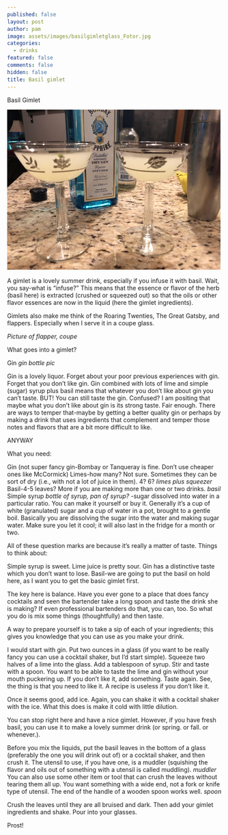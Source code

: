 ```yaml
---
published: false
layout: post
author: pam
image: assets/images/basilgimletglass_Fotor.jpg
categories:
  - drinks
featured: false
comments: false
hidden: false
title: Basil gimlet
---
```

Basil Gimlet

![glass](/assets/images/basilgimletglass_Fotor.jpg)

A gimlet is a lovely summer drink, especially if you infuse it with basil. Wait, you say-what is “infuse?” This means that the essence or flavor of the herb (basil here) is extracted (crushed or squeezed out) so that the oils or other flavor essences are now in the liquid (here the gimlet ingredients). 

Gimlets also make me think of the Roaring Twenties, The Great Gatsby, and flappers. Especially when I serve it in a coupe glass.

*Picture of flapper, coupe*

What goes into a gimlet?

Gin
*gin bottle pic*

Gin is a lovely liquor. Forget about your poor previous experiences with gin.  Forget that you don’t like gin. Gin combined with lots of lime and simple (sugar) syrup plus basil means that whatever you don’t like about gin you can’t taste. BUT! You can still taste the gin. Confused? I am positing that maybe what you don’t like about gin is its strong taste. Fair enough. There are ways to temper that-maybe by getting a better quality gin or perhaps by making a drink that uses ingredients that complement and temper those notes and flavors that are a bit more difficult to like.

ANYWAY

What you need:

Gin (not super fancy gin-Bombay or Tanqueray is fine. Don’t use cheaper ones like McCormick)
Limes-how many?  Not sure.  Sometimes they can be sort of dry (i.e., with not a lot of juice in them). 4? 6?
*limes plus squeezer*
Basil-4-5 leaves? More if you are making more than one or two drinks.
*basil*
Simple syrup
*bottle of syrup, pan of syrup?*
-sugar dissolved into water in a particular ratio. You can make it yourself or buy it. Generally it’s a cup of white (granulated) sugar and a cup of water in a pot, brought to a gentle boil.  Basically you are dissolving the sugar into the water and making sugar water. Make sure you let it cool; it will also last in the fridge for a month or two.

All of these question marks are because it’s really a matter of taste.  Things to think about:

Simple syrup is sweet.
Lime juice is pretty sour.
Gin has a distinctive taste which you don’t want to lose.
Basil-we are going to put the basil on hold here, as I want you to get the basic gimlet first.

The key here is balance.  Have you ever gone to a place that does fancy cocktails and seen the bartender take a long spoon and taste the drink she is making?  If even professional bartenders do that, you can, too.  So what you do is mix some things (thoughtfully) and then taste.

A way to prepare yourself is to take a sip of each of your ingredients; this gives you knowledge that you can use as you make your drink.

I would start with gin.  Put two ounces in a glass (if you want to be really fancy you can use a cocktail shaker, but I’d start simple). Squeeze two halves of a lime into the glass. Add a tablespoon of syrup.  Stir and taste with a spoon.  You want to be able to taste the lime and gin without your mouth puckering up. If you don’t like it, add something. Taste again.  See, the thing is that you need to like it.  A recipe is useless if you don’t like it.

Once it seems good, add ice.  Again, you can shake it with a cocktail shaker with the ice.  What this does is make it cold with little dilution.

You can stop right here and have a nice gimlet. However, if you have fresh basil, you can use it to make a lovely summer drink (or spring. or fall. or whenever.).

Before you mix the liquids, put the basil leaves in the bottom of a glass (preferably the one you will drink out of) or a cocktail shaker, and then crush it.  The utensil to use, if you have one, is a muddler (squishing the flavor and oils out of something with a utensil is called muddling). 
*muddler*
You can also use some other item or tool that can crush the leaves without tearing them all up. You want something with a wide end, not a fork or knife type of utensil. The end of the handle of a wooden spoon works well.
*spoon*

Crush the leaves until they are all bruised and dark. Then add your gimlet ingredients and shake. Pour into your glasses.

Prost!
